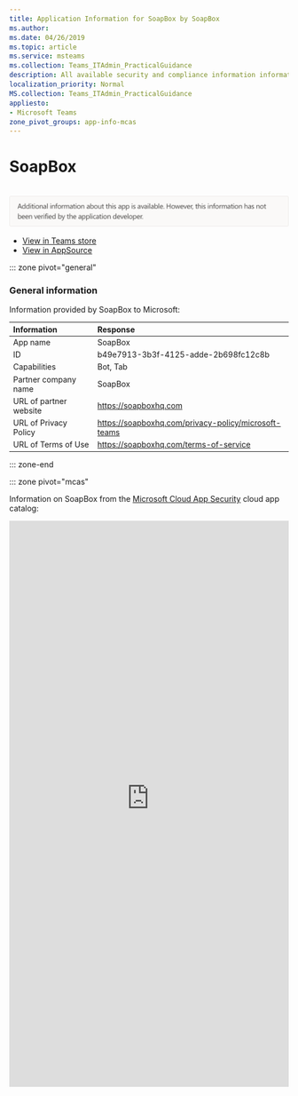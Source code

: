```yaml
---
title: Application Information for SoapBox by SoapBox
ms.author: 
ms.date: 04/26/2019
ms.topic: article
ms.service: msteams
ms.collection: Teams_ITAdmin_PracticalGuidance
description: All available security and compliance information information for SoapBox, its data handling policies, its Microsoft Cloud App Security app catalog information, and security/compliance information in the CSA STAR registry.
localization_priority: Normal
MS.collection: Teams_ITAdmin_PracticalGuidance
appliesto:
- Microsoft Teams
zone_pivot_groups: app-info-mcas
---
```

# SoapBox

<br/><img alt="Non-attested image" src="./images/unattested.png" width="650"/>

* <a href="https://teams.microsoft.com/l/app/b49e7913-3b3f-4125-adde-2b698fc12c8b" target="_blank">View in Teams store</a>
* <a href="https://appsource.microsoft.com/en-us/product/office/WA104381501" target="_blank">View in AppSource</a>

::: zone pivot="general"

### General information

Information provided by SoapBox to Microsoft:

| **Information** | **Response** |
|:----------------|:-------------|
| App name | SoapBox |
| ID | b49e7913-3b3f-4125-adde-2b698fc12c8b |
| Capabilities | Bot, Tab |
| Partner company name | SoapBox |
| URL of partner website | <https://soapboxhq.com> |
| URL of Privacy Policy | <https://soapboxhq.com/privacy-policy/microsoft-teams> |
| URL of Terms of Use | <https://soapboxhq.com/terms-of-service> |

::: zone-end


::: zone pivot="mcas"

Information on SoapBox from the [Microsoft Cloud App Security](https://www.microsoft.com/en-us/enterprise-mobility-security/cloud-app-security) cloud app catalog:

<iframe height='1020' title='Microsoft Cloud App Security Information' src='https://3ca685143b5b46b4b0e5266dadf2e97c.codepen.website/#/dashboard/35464' frameborder='no'  style='width: 100%;'>

<a href="https://3ca685143b5b46b4b0e5266dadf2e97c.codepen.website/#/dashboard/35464" target="_blank">View in a new tab</a>

::: zone-end

